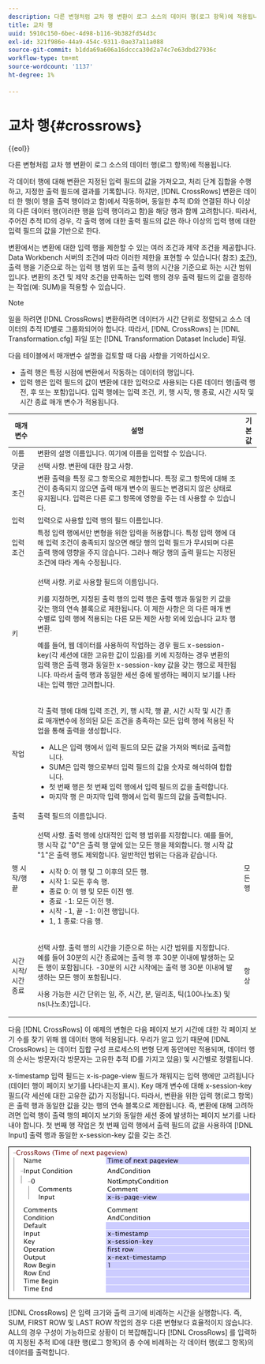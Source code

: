 ```yaml
---
description: 다른 변형처럼 교차 행 변환이 로그 소스의 데이터 행(로그 항목)에 적용됩니다.
title: 교차 행
uuid: 5910c150-6bec-4d98-b116-9b382fd54d3c
exl-id: 321f986e-44a9-454c-9311-0ae37a11a088
source-git-commit: b1dda69a606a16dccca30d2a74c7e63dbd27936c
workflow-type: tm+mt
source-wordcount: '1137'
ht-degree: 1%

---
```


# 교차 행{#crossrows}

{{eol}}

다른 변형처럼 교차 행 변환이 로그 소스의 데이터 행(로그 항목)에 적용됩니다.

각 데이터 행에 대해 변환은 지정된 입력 필드의 값을 가져오고, 처리 단계 집합을 수행하고, 지정한 출력 필드에 결과를 기록합니다. 하지만, [!DNL CrossRows] 변환은 데이터 한 행(이 행을 출력 행이라고 함)에서 작동하며, 동일한 추적 ID와 연결된 하나 이상의 다른 데이터 행(이러한 행을 입력 행이라고 함)을 해당 행과 함께 고려합니다. 따라서, 주어진 추적 ID의 경우, 각 출력 행에 대한 출력 필드의 값은 하나 이상의 입력 행에 대한 입력 필드의 값을 기반으로 한다.

변환에서는 변환에 대한 입력 행을 제한할 수 있는 여러 조건과 제약 조건을 제공합니다. Data Workbench 서버의 조건에 따라 이러한 제한을 표현할 수 있습니다( 참조) [조건](../../../../../home/c-dataset-const-proc/c-conditions/c-abt-cond.md)), 출력 행을 기준으로 하는 입력 행 범위 또는 출력 행의 시간을 기준으로 하는 시간 범위입니다. 변환의 조건 및 제약 조건을 만족하는 입력 행의 경우 출력 필드의 값을 결정하는 작업(예: SUM)을 적용할 수 있습니다.

>[!NOTE]
>
>일을 하려면 [!DNL CrossRows] 변환하려면 데이터가 시간 단위로 정렬되고 소스 데이터의 추적 ID별로 그룹화되어야 합니다. 따라서, [!DNL CrossRows] 는 [!DNL Transformation.cfg] 파일 또는 [!DNL Transformation Dataset Include] 파일.

다음 테이블에서 매개변수 설명을 검토할 때 다음 사항을 기억하십시오.

* 출력 행은 특정 시점에 변환에서 작동하는 데이터의 행입니다.
* 입력 행은 입력 필드의 값이 변환에 대한 입력으로 사용되는 다른 데이터 행(출력 행 전, 후 또는 포함)입니다. 입력 행에는 입력 조건, 키, 행 시작, 행 종료, 시간 시작 및 시간 종료 매개 변수가 적용됩니다.

<table id="table_152851484AFF4C50AF736DC62FAA43E3"> 
 <thead> 
  <tr> 
   <th colname="col1" class="entry"> 매개 변수 </th> 
   <th colname="col2" class="entry"> 설명 </th> 
   <th colname="col3" class="entry"> 기본값 </th> 
  </tr> 
 </thead>
 <tbody> 
  <tr> 
   <td colname="col1"> 이름 </td> 
   <td colname="col2"> 변환의 설명 이름입니다. 여기에 이름을 입력할 수 있습니다. </td> 
   <td colname="col3"> </td> 
  </tr> 
  <tr> 
   <td colname="col1"> 댓글 </td> 
   <td colname="col2"> 선택 사항. 변환에 대한 참고 사항. </td> 
   <td colname="col3"> </td> 
  </tr> 
  <tr> 
   <td colname="col1"> 조건 </td> 
   <td colname="col2"> 변환 출력을 특정 로그 항목으로 제한합니다. 특정 로그 항목에 대해 조건이 충족되지 않으면 출력 매개 변수의 필드는 변경되지 않은 상태로 유지됩니다. 입력은 다른 로그 항목에 영향을 주는 데 사용할 수 있습니다. </td> 
   <td colname="col3"> </td> 
  </tr> 
  <tr> 
   <td colname="col1"> 입력 </td> 
   <td colname="col2"> 입력으로 사용할 입력 행의 필드 이름입니다. </td> 
   <td colname="col3"> </td> 
  </tr> 
  <tr> 
   <td colname="col1"> 입력 조건 </td> 
   <td colname="col2"> 특정 입력 행에서만 변형을 위한 입력을 허용합니다. 특정 입력 행에 대해 입력 조건이 충족되지 않으면 해당 행의 입력 필드가 무시되며 다른 출력 행에 영향을 주지 않습니다. 그러나 해당 행의 출력 필드는 지정된 조건에 따라 계속 수정됩니다. </td> 
   <td colname="col3"> </td> 
  </tr> 
  <tr> 
   <td colname="col1"> 키 </td> 
   <td colname="col2"> <p>선택 사항. 키로 사용할 필드의 이름입니다. </p> <p> 키를 지정하면, 지정된 출력 행의 입력 행은 출력 행과 동일한 키 값을 갖는 행의 연속 블록으로 제한됩니다. 이 제한 사항은 의 다른 매개 변수별로 입력 행에 적용되는 다른 모든 제한 사항 외에 있습니다 <span class="wintitle"> 교차 행</span> 변환. </p> <p> 예를 들어, 웹 데이터를 사용하여 작업하는 경우 필드 x-session-key(각 세션에 대한 고유한 값이 있음)를 키에 지정하는 경우 변환의 입력 행은 출력 행과 동일한 x-session-key 값을 갖는 행으로 제한됩니다. 따라서 출력 행과 동일한 세션 중에 발생하는 페이지 보기를 나타내는 입력 행만 고려합니다. </p> </td> 
   <td colname="col3"> </td> 
  </tr> 
  <tr> 
   <td colname="col1"> 작업 </td> 
   <td colname="col2"> <p>각 출력 행에 대해 입력 조건, 키, 행 시작, 행 끝, 시간 시작 및 시간 종료 매개변수에 정의된 모든 조건을 충족하는 모든 입력 행에 적용된 작업을 통해 출력을 생성합니다. 
     <ul id="ul_C01CCF73A9544BCFB7B1105042FEF2DD"> 
      <li id="li_2D1A192970904499AB9F4431D51106D7"> ALL은 입력 행에서 입력 필드의 모든 값을 가져와 벡터로 출력합니다. </li> 
      <li id="li_B8863724AD924DE5BDBC987143548257"> SUM은 입력 행으로부터 입력 필드의 값을 숫자로 해석하여 합합니다. </li> 
      <li id="li_BF930069DCEA4E0B80893C3C06CAE100"> 첫 번째 행은 첫 번째 입력 행에서 입력 필드의 값을 출력합니다. </li> 
      <li id="li_04B9E2D88C0847E28101FC830C18D8E2"> 마지막 행 은 마지막 입력 행에서 입력 필드의 값을 출력합니다. </li> 
     </ul> </p> </td> 
   <td colname="col3"> </td> 
  </tr> 
  <tr> 
   <td colname="col1"> 출력 </td> 
   <td colname="col2"> 출력 필드의 이름입니다. </td> 
   <td colname="col3"> </td> 
  </tr> 
  <tr> 
   <td colname="col1"> 행 시작/행 끝 </td> 
   <td colname="col2"> <p>선택 사항. 출력 행에 상대적인 입력 행 범위를 지정합니다. 예를 들어, 행 시작 값 "0"은 출력 행 앞에 있는 모든 행을 제외합니다. 행 시작 값 "1"은 출력 행도 제외합니다. 일반적인 범위는 다음과 같습니다. 
     <ul id="ul_B030F32A5146430BA50DD4FAB4A527B0"> 
      <li id="li_30DFB8C0265349C295943A1CB8077B86"> 시작 0: 이 행 및 그 이후의 모든 행. </li> 
      <li id="li_9090C2E94E394351867BC5B78F27B41C"> 시작 1: 모든 후속 행. </li> 
      <li id="li_F870DC913E3F45BA94EE2EC04D344DE0"> 종료 0: 이 행 및 모든 이전 행. </li> 
      <li id="li_B8A576E419744D84AB1298E5155B583E"> 종료 -1: 모든 이전 행. </li> 
      <li id="li_CD2307A262D34542A2860FF07005CAD7"> 시작 -1, 끝 -1: 이전 행입니다. </li> 
      <li id="li_6BF30B7BB7CC40A68B2332A3C11DD3B5"> 1, 1 종료: 다음 행. </li> 
     </ul> </p> </td> 
   <td colname="col3"> 모든 행 </td> 
  </tr> 
  <tr> 
   <td colname="col1"> 시간 시작/시간 종료 </td> 
   <td colname="col2"> <p>선택 사항. 출력 행의 시간을 기준으로 하는 시간 범위를 지정합니다. 예를 들어 30분의 시간 종료에는 출력 행 후 30분 이내에 발생하는 모든 행이 포함됩니다. -30분의 시간 시작에는 출력 행 30분 이내에 발생하는 모든 행이 포함됩니다. </p> <p> 사용 가능한 시간 단위는 일, 주, 시간, 분, 밀리초, 틱(100나노초) 및 ns(나노초)입니다. </p> </td> 
   <td colname="col3"> 항상 </td> 
  </tr> 
 </tbody> 
</table>

다음 [!DNL CrossRows] 이 예제의 변형은 다음 페이지 보기 시간에 대한 각 페이지 보기 수를 찾기 위해 웹 데이터 행에 적용됩니다. 우리가 알고 있기 때문에 [!DNL CrossRows] 는 데이터 집합 구성 프로세스의 변형 단계 동안에만 적용되며, 데이터 행의 순서는 방문자(각 방문자는 고유한 추적 ID를 가지고 있음) 및 시간별로 정렬됩니다.

x-timestamp 입력 필드는 x-is-page-view 필드가 채워지는 입력 행에만 고려됩니다(데이터 행이 페이지 보기를 나타내는지 표시). Key 매개 변수에 대해 x-session-key 필드(각 세션에 대한 고유한 값)가 지정됩니다. 따라서, 변환을 위한 입력 행(로그 항목)은 출력 행과 동일한 값을 갖는 행의 연속 블록으로 제한됩니다. 즉, 변환에 대해 고려하려면 입력 행이 출력 행의 페이지 보기와 동일한 세션 중에 발생하는 페이지 보기를 나타내야 합니다. 첫 번째 행 작업은 첫 번째 입력 행에서 출력 필드의 값을 사용하여 [!DNL Input] 출력 행과 동일한 x-session-key 값을 갖는 조건.

![](assets/cfg_TransformationType_CrossRows.png)

[!DNL CrossRows] 은 입력 크기와 출력 크기에 비례하는 시간을 실행합니다. 즉, SUM, FIRST ROW 및 LAST ROW 작업의 경우 다른 변형보다 효율적이지 않습니다. ALL의 경우 구성이 가능하므로 상황이 더 복잡해집니다 [!DNL CrossRows] 를 입력하여 지정된 추적 ID에 대한 행(로그 항목)의 총 수에 비례하는 각 데이터 행(로그 항목)의 데이터를 출력합니다.
